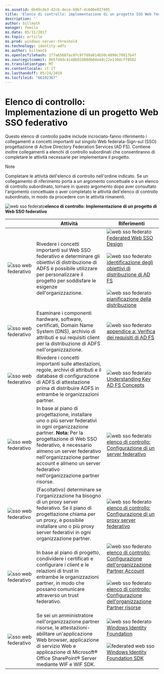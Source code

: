 ```yaml
---
ms.assetid: 6b49cde3-d2cb-4ece-b9b7-dc600e037495
title: 'Elenco di controllo: implementazione di un progetto SSO Web federativo'
description: ''
author: billmath
manager: femila
ms.date: 05/31/2017
ms.topic: article
ms.prod: windows-server-threshold
ms.technology: identity-adfs
ms.author: billmath
ms.openlocfilehash: 1f7a65687ac07c9f7d9a814b50c4090c70817b4f
ms.sourcegitcommit: 0b5fd4dc4148b92480db04e4dc22e139dcff8582
ms.translationtype: MT
ms.contentlocale: it-IT
ms.lasthandoff: 05/24/2019
ms.locfileid: "66192367"
---
```

# <a name="checklist-implementing-a-federated-web-sso-design"></a>Elenco di controllo: Implementazione di un progetto Web SSO federativo

Questo elenco di controllo padre include incrociato\-fanno riferimento i collegamenti a concetti importanti sul singolo Web federata\-Sign\-sul \(SSO\) progettazione di Active Directory Federation Services \(AD FS\). Contiene inoltre collegamenti a elenchi di controllo subordinati che consentiranno di completare le attività necessarie per implementare il progetto.  
  
> [!NOTE]  
> Completare le attività dell'elenco di controllo nell'ordine indicato. Se un collegamento di riferimento porta a un argomento concettuale o a un elenco di controllo subordinato, tornare in questo argomento dopo aver consultato l'argomento concettuale o aver completato le attività dell'elenco di controllo subordinato, in modo da procedere con le attività rimanenti.  
  
![web sso federato](media/2b05dce3-938f-4168-9b8f-1f4398cbdb9b.gif)**elenco di controllo: Implementazione di un progetto di Web SSO federativo**  
  
||Attività|Riferimenti|  
|-|--------|-------------|  
|![sso web federativo](media/icon_checkboxo.gif)|Rivedere i concetti importanti sul Web SSO federativo e determinare gli obiettivi di distribuzione di ADFS è possibile utilizzare per personalizzare il progetto per soddisfare le esigenze dell'organizzazione.|![web sso federato](media/faa393df-4856-4431-9eda-4f4e5be72a90.gif)[Federated Web SSO Design](https://technet.microsoft.com/library/dd807050.aspx)<br /><br />![web sso federato](media/faa393df-4856-4431-9eda-4f4e5be72a90.gif)[identificazione degli obiettivi di distribuzione di AD FS](https://technet.microsoft.com/library/dd807053.aspx)<br /><br />![web sso federato](media/faa393df-4856-4431-9eda-4f4e5be72a90.gif)[pianificazione della distribuzione](https://technet.microsoft.com/library/dd807083.aspx)|  
|![sso web federativo](media/icon_checkboxo.gif)|Esaminare i componenti hardware, software, certificati, Domain Name System \(DNS\), archivio di attributi e sui requisiti client per la distribuzione di ADFS nell'organizzazione.|![web sso federato](media/faa393df-4856-4431-9eda-4f4e5be72a90.gif)[appendice a: Verifica dei requisiti di AD FS](https://technet.microsoft.com/library/ff678034.aspx)|  
|![sso web federativo](media/icon_checkboxo.gif)|Rivedere i concetti importanti sulle attestazioni, regole, archivi di attributi e il database di configurazione di ADFS di attestazione prima di distribuire ADFS in entrambe le organizzazioni partner.|![web sso federato](media/faa393df-4856-4431-9eda-4f4e5be72a90.gif)[Understanding Key AD FS Concepts](../../ad-fs/technical-reference/Understanding-Key-AD-FS-Concepts.md)|  
|![sso web federativo](media/icon_checkboxo.gif)|In base al piano di progettazione, installare uno o più server federativi in ogni organizzazione partner. **Nota:** Per la progettazione di Web SSO federativo, è necessario almeno un server federativo nell'organizzazione partner account e almeno un server federativo nell'organizzazione partner risorse.|![web sso federato](media/bc6cea1a-1c6c-4124-8c8f-1df5adfe8c88.gif)[elenco di controllo: Configurazione di un server federativo](Checklist--Setting-Up-a-Federation-Server.md)|  
|![sso web federativo](media/icon_checkboxo.gif)|\(Facoltativo\) determinare se l'organizzazione ha bisogno di un proxy server federativo. Se il piano di progettazione chiama per un proxy, è possibile installare uno o più proxy server federativi in ogni organizzazione partner.|![web sso federato](media/bc6cea1a-1c6c-4124-8c8f-1df5adfe8c88.gif)[elenco di controllo: Configurazione di un proxy server federativo](Checklist--Setting-Up-a-Federation-Server-Proxy.md)|  
|![sso web federativo](media/icon_checkboxo.gif)|In base al piano di progetto, condividere i certificati e configurare i client e le relazioni di trust in entrambe le organizzazioni partner, in modo che possano comunicare attraverso un trust federativo.|![web sso federato](media/bc6cea1a-1c6c-4124-8c8f-1df5adfe8c88.gif)[elenco di controllo: Configurazione dell'organizzazione Partner Account](Checklist--Configuring-the-Account-Partner-Organization.md)<br /><br />![web sso federato](media/bc6cea1a-1c6c-4124-8c8f-1df5adfe8c88.gif)[elenco di controllo: Configurazione dell'organizzazione Partner risorse](Checklist--Configuring-the-Resource-Partner-Organization.md)|  
|![sso web federativo](media/icon_checkboxo.gif)|Se sei un amministratore nell'organizzazione partner risorse, le attestazioni\-abilitare un'applicazione Web browser, applicazione di servizio Web e applicazione di Microsoft® Office SharePoint® Server mediante WIF e WIF SDK.|![web sso federato](media/faa393df-4856-4431-9eda-4f4e5be72a90.gif)[Windows Identity Foundation](https://go.microsoft.com/fwlink/?LinkId=122266)<br /><br />![federated web sso](media/faa393df-4856-4431-9eda-4f4e5be72a90.gif)[Windows Identity Foundation SDK](https://go.microsoft.com/fwlink/?LinkId=122266)|  
